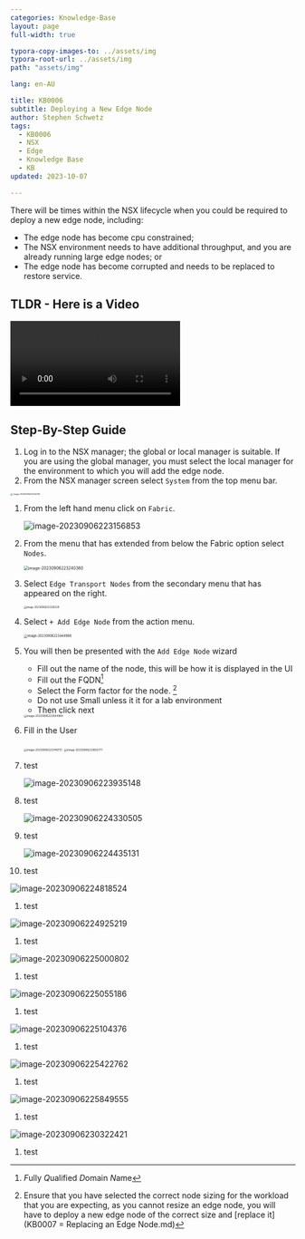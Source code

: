 ```yaml
---
categories: Knowledge-Base
layout: page
full-width: true

typora-copy-images-to: ../assets/img
typora-root-url: ../assets/img
path: "assets/img"

lang: en-AU

title: KB0006
subtitle: Deploying a New Edge Node
author: Stephen Schwetz
tags: 
  - KB0006
  - NSX
  - Edge
  - Knowledge Base
  - KB
updated: 2023-10-07

---
```


There will be times within the NSX lifecycle when you could be required to deploy a new edge node, including:

* The edge node has become cpu constrained;
* The NSX environment needs to have additional throughput, and you are already running large edge nodes; or
* The edge node has become corrupted and needs to be replaced to restore service.

## TLDR - Here is a Video

<video src="/assets/Video/Deploy%20a%20New%20NSX-T%20Edge%20Node.mp4"></video>

## Step-By-Step Guide

1. Log in to the NSX manager; the global or local manager is suitable. If you are using the global manager, you must select the local manager for the environment to which you will add the edge node.
1. From the NSX manager screen select `System` from the top menu bar.

<img src="image-20230906223124140.png" alt="`image-20230906223124140`" style="zoom: 25%;" />

1. From the left hand menu click on `Fabric`.

   ![image-20230906223156853](image-20230906223156853.png)

1. From the menu that has extended from below the Fabric option select `Nodes`.

   <img src="image-20230906223240360.png" alt="image-20230906223240360" style="zoom:50%;" />

1. Select `Edge Transport Nodes` from the secondary menu that has appeared on the right.

   <img src="image-20230906223328229.png" alt="image-20230906223328229" style="zoom: 30%;" />

1. Select `+ Add Edge Node` from the action menu.

   <img src="image-20230906223444988.png" alt="image-20230906223444988" style="zoom: 40%;" />

1. You will then be presented with the `Add Edge Node` wizard

   * Fill out the name of the node, this will be how it is displayed in the UI
   * Fill out the FQDN[^fn1]
   * Select the Form factor for the node. [^fn2]
   * Do not use Small unless it it for a lab environment
   * Then click next

   <img src="image-20230906223604964.png" alt="image-20230906223604964" style="zoom:33%;" />

1. Fill in the User

   <img src="image-20230906223749731.png" alt="image-20230906223749731" style="zoom:33%;" />

   <img src="image-20230906223802771.png" alt="image-20230906223802771" style="zoom:33%;" />

1. test

   ![image-20230906223935148](image-20230906223935148.png)

1.  test

    ![image-20230906224330505](image-20230906224330505.png)

1.   test

     ![image-20230906224435131](image-20230906224435131.png)

1.  test


   ![image-20230906224818524](image-20230906224818524.png)

1.  test


![image-20230906224925219](image-20230906224925219.png)

1.  test

<img src="image-20230906225000802.png" alt="image-20230906225000802"  />

1. test

<img src="image-20230906225055186.png" alt="image-20230906225055186"  />

1. test

<img src="image-20230906225104376.png" alt="image-20230906225104376"  />

1. test


![image-20230906225422762](image-20230906225422762.png)

1. test


![image-20230906225849555](image-20230906225849555.png)

1. test


![image-20230906230322421](image-20230906230322421.png)

1. test


[^fn1]: *F*ully *Q*ualified *D*omain *N*ame
[^fn2]: Ensure that you have selected the correct node sizing for the workload that you are expecting, as you cannot resize an edge node, you will have to deploy a new edge node of the correct size and  [replace it](KB0007 = Replacing an Edge Node.md) 
